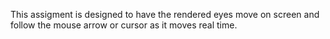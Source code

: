  This assigment is designed to have the rendered eyes move on screen and follow the mouse arrow or cursor as it moves real time.
